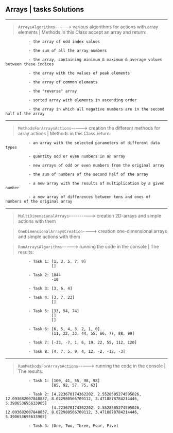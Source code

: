 ## Arrays | tasks Solutions ##
***
> `ArraysAlgorithms`-----> various algorithms for actions with array elements | Methods in this Class accept an array and return:

              - the array of odd index values
       
              - the sum of all the array numbers
       
              - the array, containing minimum & maximum & average values between these indices
       
              - the array with the values of peak elements
       
              - the array of common elements
       
              - the "reverse" array
       
              - sorted array with elements in ascending order
       
              - the array in which all negative numbers are in the second half of the array
              
***
> `MethodsForArraysActions`-----> creation the different methods for array actions | Methods in this Class return:   
   
              - an array with the selected parameters of different data types
    
              - quantity odd or even numbers in an array
    
              - new arrays of odd or even numbers from the original array

              - the sum of numbers of the second half of the array
       
              - a new array with the results of multiplication by a given number
       
              - a new array of differences between tens and ones of numbers of the original array
***

> `MultiDimensionalArrays`----------> creation 2D-arrays and simple actions with them

> `OneDimensionalArraysCreation`----> creation one-dimensional arrays and simple actions with them

> `RunArraysAlgorithms`-----> running the code in the console | The results:

              - Task 1: [1, 3, 5, 7, 9]
                        []
                 
              - Task 2: 1844
                        -10
                 
              - Task 3: [3, 6, 4]
       
              - Task 4: [3, 7, 23]
                        []
                 
              - Task 5: [33, 54, 74]
                        []
                        []
                 
              - Task 6: [6, 5, 4, 3, 2, 1, 0]
                        [11, 22, 33, 44, 55, 66, 77, 88, 99]
                 
              - Task 7: [-33, -7, 1, 6, 19, 22, 55, 112, 120]
       
              - Task 8: [4, 7, 5, 9, 4, 12, -2, -12, -3]
***

> `RunMethodsForArraysActions`-----> running the code in the console | The results:

              - Task 1: [100, 41, 55, 98, 98]
                        [85, 92, 57, 75, 63]
                 
              - Task 2: [4.223670174362202, 2.5528505274595026, 12.093682007848837, 8.022980566709112, 3.4718878784214446, 5.390653695633905]
                        [4.223670174362202, 2.5528505274595026, 12.093682007848837, 8.022980566709112, 3.4718878784214446, 5.390653695633905]
                        
              - Task 3: [One, Two, Three, Four, Five]
                        
